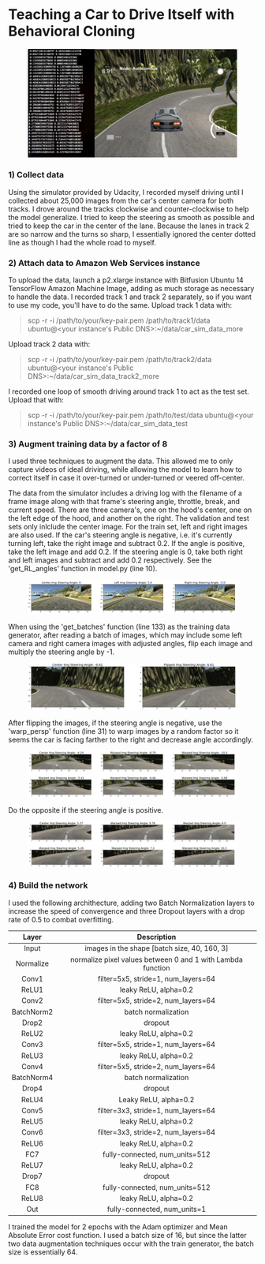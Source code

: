 # Teaching a Car to Drive Itself with Behavioral Cloning
<figure>
  <img src="readme_images/sim_screen_shot.png"/>
</figure>
 <p></p> 
 
### 1) Collect data
Using the simulator provided by Udacity, I recorded myself driving until I collected about 25,000 images from the car's center camera for both tracks. I drove around the tracks clockwise and counter-clockwise to help the model generalize. I tried to keep the steering as smooth as possible and tried to keep the car in the center of the lane. Because the lanes in track 2 are so narrow and the turns so sharp, I essentially ignored the center dotted line as though I had the whole road to myself.

### 2) Attach data to Amazon Web Services instance
To upload the data, launch a p2.xlarge instance with Bitfusion Ubuntu 14 TensorFlow Amazon Machine Image, adding as much storage as necessary to handle the data. I recorded track 1 and track 2 separately, so if you want to use my code, you'll have to do the same. 
Upload track 1 data with:
> scp -r -i /path/to/your/key-pair.pem /path/to/track1/data ubuntu@<your instance's Public DNS>:~/data/car_sim_data_more

Upload track 2 data with:
> scp -r -i /path/to/your/key-pair.pem /path/to/track2/data ubuntu@<your instance's Public DNS>:~/data/car_sim_data_track2_more

I recorded one loop of smooth driving around track 1 to act as the test set. Upload that with:
> scp -r -i /path/to/your/key-pair.pem /path/to/test/data ubuntu@<your instance's Public DNS>:~/data/car_sim_data_test
 
 ### 3) Augment training data by a factor of 8
I used three techniques to augment the data. This allowed me to only capture videos of ideal driving, while allowing the model to learn how to correct itself in case it over-turned or under-turned or veered off-center.

The data from the simulator includes a driving log with the filename of a frame image along with that frame's steering angle, throttle, break, and current speed. There are three camera's, one on the hood's center, one on the left edge of the hood, and another on the right. The validation and test sets only inlclude the center image. For the train set, left and right images are also used. If the car's steering angle is negative, i.e. it's currently turning left, take the right image and subtract 0.2. If the angle is positive, take the left image and add 0.2. If the steering angle is 0, take both right and left images and subtract and add 0.2 respectively. See the 'get_RL_angles' function in model.py (line 10).
<figure>
  <img src="readme_images/left_n_right_camera.png"/>
</figure>
 <p></p> 
 
When using the 'get_batches' function (line 133) as the training data generator, after reading a batch of images, which may include some left camera and right camera images with adjusted angles, flip each image and multiply the steering angle by -1.
<figure>
  <img src="readme_images/flipped.png"/>
</figure>
 <p></p> 

After flipping the images, if the steering angle is negative, use the 'warp_persp' function (line 31) to warp images by a random factor so it seems the car is facing farther to the right and decrease angle accordingly.
<figure>
  <img src="readme_images/random_warp_left.png"/>
</figure>
 <p></p> 
 
 Do the opposite if the steering angle is positive.
 <figure>
  <img src="readme_images/random_warp_right.png"/>
</figure>
 <p></p> 

### 4) Build the network
I used the following archithecture, adding two Batch Normalization layers to increase the speed of convergence and three Dropout layers with a drop rate of 0.5 to combat overfitting.

| Layer     | Description | 
|:--------------:|:-------------:| 
| Input      | images in the shape [batch size, 40, 160, 3] | 
| Normalize      | normalize pixel values between 0 and 1 with Lambda function| 
| Conv1    | filter=5x5, stride=1, num_layers=64| 
| ReLU1 | leaky ReLU, alpha=0.2 |  
| Conv2      | filter=5x5, stride=2, num_layers=64| 
| BatchNorm2  | batch normalization | 
| Drop2 | dropout |  
| ReLU2    | leaky ReLU, alpha=0.2  | 
| Conv3      | filter=5x5, stride=1, num_layers=64| 
| ReLU3    | leaky ReLU, alpha=0.2  | 
| Conv4     | filter=5x5, stride=2, num_layers=64|
| BatchNorm4  | batch normalization | 
| Drop4 | dropout |  
| ReLU4    | Leaky ReLU, alpha=0.2  | 
| Conv5     | filter=3x3, stride=1, num_layers=64| 
| ReLU5    | leaky ReLU, alpha=0.2  | 
| Conv6     | filter=3x3, stride=2, num_layers=64| 
| ReLU6    | leaky ReLU, alpha=0.2  | 
| FC7   | fully-connected, num_units=512  |
| ReLU7    | leaky ReLU, alpha=0.2  | 
| Drop7 | dropout |
| FC8   | fully-connected, num_units=512  |
| ReLU8    | leaky ReLU, alpha=0.2  | 
| Out   | fully-connected, num_units=1  |

I trained the model for 2 epochs with the Adam optimizer and Mean Absolute Error cost function. I used a batch size of 16, but since the latter two data augmentation techniques occur with the train generator, the batch size is essentially 64.
